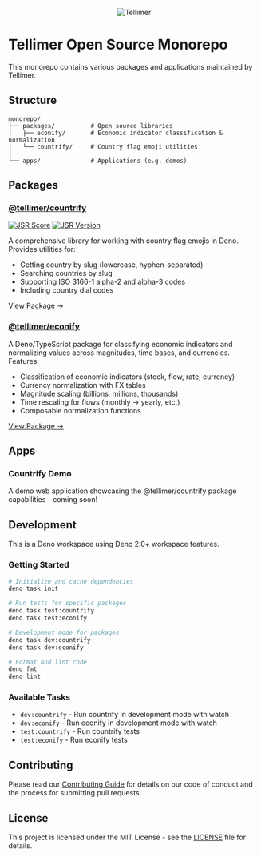 <p align="center">
  <img src="assets/tellimer-logo.avif" alt="Tellimer" width="" />
</p>

# Tellimer Open Source Monorepo

This monorepo contains various packages and applications maintained by
Tellimer.

## Structure

```
monorepo/
├── packages/          # Open source libraries
│   ├── econify/       # Economic indicator classification & normalization
│   └── countrify/     # Country flag emoji utilities
│
└── apps/              # Applications (e.g. demos)
```

## Packages

### [@tellimer/countrify](packages/countrify)

[![JSR Score](https://jsr.io/badges/@tellimer/countrify/score)](https://jsr.io/@tellimer/countrify)
[![JSR Version](https://jsr.io/badges/@tellimer/countrify/version)](https://jsr.io/@tellimer/countrify)

A comprehensive library for working with country flag emojis in Deno. Provides
utilities for:

- Getting country by slug (lowercase, hyphen-separated)
- Searching countries by slug
- Supporting ISO 3166-1 alpha-2 and alpha-3 codes
- Including country dial codes

[View Package →](packages/countrify)

### [@tellimer/econify](packages/econify)

A Deno/TypeScript package for classifying economic indicators and normalizing values
across magnitudes, time bases, and currencies. Features:

- Classification of economic indicators (stock, flow, rate, currency)
- Currency normalization with FX tables
- Magnitude scaling (billions, millions, thousands)
- Time rescaling for flows (monthly → yearly, etc.)
- Composable normalization functions

[View Package →](packages/econify)

## Apps

### Countrify Demo

A demo web application showcasing the @tellimer/countrify package capabilities -
coming soon!

## Development

This is a Deno workspace using Deno 2.0+ workspace features.

### Getting Started

```bash
# Initialize and cache dependencies
deno task init

# Run tests for specific packages
deno task test:countrify
deno task test:econify

# Development mode for packages
deno task dev:countrify
deno task dev:econify

# Format and lint code
deno fmt
deno lint
```

### Available Tasks

- `dev:countrify` - Run countrify in development mode with watch
- `dev:econify` - Run econify in development mode with watch
- `test:countrify` - Run countrify tests
- `test:econify` - Run econify tests

## Contributing

Please read our [Contributing Guide](CONTRIBUTING.md) for details on our code of
conduct and the process for submitting pull requests.

## License

This project is licensed under the MIT License - see the [LICENSE](LICENSE) file
for details.
